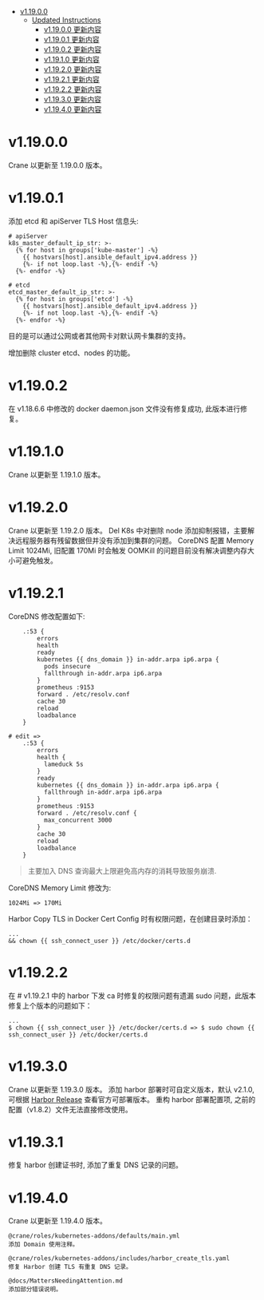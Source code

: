 - [v1.19.0.0](#v11900)
  - [Updated Instructions](#updated-instructions)
    - [v1.19.0.0 更新内容](#v11900-更新内容)
    - [v1.19.0.1 更新内容](#v11901-更新内容)
    - [v1.19.0.2 更新内容](#v11902-更新内容)
    - [v1.19.1.0 更新内容](#v11910-更新内容)
    - [v1.19.2.0 更新内容](#v11920-更新内容)
    - [v1.19.2.1 更新内容](#v11921-更新内容)
    - [v1.19.2.2 更新内容](#v11922-更新内容)
    - [v1.19.3.0 更新内容](#v11930-更新内容)
    - [v1.19.4.0 更新内容](#v11940-更新内容)

# v1.19.0.0

Crane 以更新至 1.19.0.0 版本。

# v1.19.0.1

添加 etcd 和 apiServer TLS Host 信息头:

```
# apiServer
k8s_master_default_ip_str: >-
  {% for host in groups['kube-master'] -%}
    {{ hostvars[host].ansible_default_ipv4.address }}
    {%- if not loop.last -%},{%- endif -%}
  {%- endfor -%}

# etcd
etcd_master_default_ip_str: >-
  {% for host in groups['etcd'] -%}
    {{ hostvars[host].ansible_default_ipv4.address }}
    {%- if not loop.last -%},{%- endif -%}
  {%- endfor -%}
```

目的是可以通过公网或者其他网卡对默认网卡集群的支持。

增加删除 cluster etcd、nodes 的功能。


# v1.19.0.2

在 v1.18.6.6 中修改的 docker daemon.json 文件没有修复成功, 此版本进行修复。

# v1.19.1.0

Crane 以更新至 1.19.1.0 版本。

# v1.19.2.0

Crane 以更新至 1.19.2.0 版本。
Del K8s 中对删除 node 添加抑制报错，主要解决远程服务器有残留数据但并没有添加到集群的问题。
CoreDNS 配置 Memory Limit 1024Mi, 旧配置 170Mi 时会触发 OOMKill 的问题目前没有解决调整内存大小可避免触发。

# v1.19.2.1

CoreDNS 修改配置如下:

```
    .:53 {
        errors
        health
        ready
        kubernetes {{ dns_domain }} in-addr.arpa ip6.arpa {
          pods insecure
          fallthrough in-addr.arpa ip6.arpa
        }
        prometheus :9153
        forward . /etc/resolv.conf
        cache 30
        reload
        loadbalance
    }

# edit =>
    .:53 {
        errors
        health {
          lameduck 5s
        }
        ready
        kubernetes {{ dns_domain }} in-addr.arpa ip6.arpa {
          fallthrough in-addr.arpa ip6.arpa
        }
        prometheus :9153
        forward . /etc/resolv.conf {
          max_concurrent 3000
        }
        cache 30
        reload
        loadbalance
    }
```

> 主要加入 DNS 查询最大上限避免高内存的消耗导致服务崩溃.

CoreDNS Memory Limit 修改为:

```
1024Mi => 170Mi
```

Harbor Copy TLS in Docker Cert Config 时有权限问题，在创建目录时添加：

```
...
&& chown {{ ssh_connect_user }} /etc/docker/certs.d
```

# v1.19.2.2

在 # v1.19.2.1 中的 harbor 下发 ca 时修复的权限问题有遗漏 sudo 问题，此版本修复上个版本的问题如下：

```
...
$ chown {{ ssh_connect_user }} /etc/docker/certs.d => $ sudo chown {{ ssh_connect_user }} /etc/docker/certs.d
```

# v1.19.3.0

Crane 以更新至 1.19.3.0 版本。
添加 harbor 部署时可自定义版本，默认 v2.1.0, 可根据 [Harbor Release](https://github.com/goharbor/harbor/releases) 查看官方可部署版本。
重构 harbor 部署配置项, 之前的配置（v1.8.2）文件无法直接修改使用。

# v1.19.3.1

修复 harbor 创建证书时, 添加了重复 DNS 记录的问题。

# v1.19.4.0

Crane 以更新至 1.19.4.0 版本。

```
@crane/roles/kubernetes-addons/defaults/main.yml
添加 Domain 使用注释。

@crane/roles/kubernetes-addons/includes/harbor_create_tls.yaml
修复 Harbor 创建 TLS 有重复 DNS 记录。

@docs/MattersNeedingAttention.md
添加部分错误说明。
```